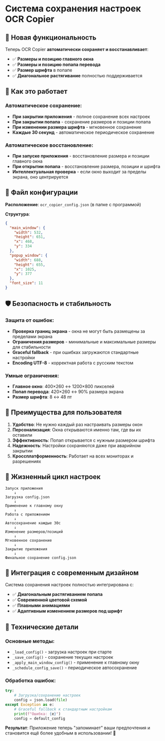 # Система сохранения настроек OCR Copier

## 🎯 Новая функциональность

Теперь OCR Copier **автоматически сохраняет и восстанавливает**:
- ✅ **Размеры и позицию главного окна**
- ✅ **Размеры и позицию попапа перевода**
- ✅ **Размер шрифта** в попапе
- ✅ **Диагональное растягивание** полностью поддерживается

## 🔧 Как это работает

### Автоматическое сохранение:
- **При закрытии приложения** - полное сохранение всех настроек
- **При закрытии попапа** - сохранение размеров и позиции попапа
- **При изменении размера шрифта** - мгновенное сохранение
- **Каждые 30 секунд** - автоматическое периодическое сохранение

### Автоматическое восстановление:
- **При запуске приложения** - восстановление размера и позиции главного окна
- **При открытии попапа** - восстановление размера, позиции и шрифта
- **Интеллектуальная проверка** - если окно выходит за пределы экрана, оно центрируется

## 📁 Файл конфигурации

**Расположение**: `ocr_copier_config.json` (в папке с программой)

**Структура**:
```json
{
  "main_window": {
    "width": 532,
    "height": 651,
    "x": 468,
    "y": 334
  },
  "popup_window": {
    "width": 688,
    "height": 655,
    "x": 1025,
    "y": 377
  },
  "font_size": 11
}
```

## 🛡️ Безопасность и стабильность

### Защита от ошибок:
- **Проверка границ экрана** - окна не могут быть размещены за пределами экрана
- **Ограничения размеров** - минимальные и максимальные размеры для стабильности
- **Graceful fallback** - при ошибках загружаются стандартные настройки
- **Encoding UTF-8** - корректная работа с русским текстом

### Умные ограничения:
- **Главное окно**: 400×260 ↔ 1200×800 пикселей
- **Попап перевода**: 420×260 ↔ 90% размера экрана
- **Размер шрифта**: 8 ↔ 48 пт

## 🚀 Преимущества для пользователя

1. **Удобство**: Не нужно каждый раз настраивать размеры окон
2. **Персонализация**: Окна открываются именно там, где вы их оставили
3. **Эффективность**: Попап открывается с нужным размером шрифта
4. **Надежность**: Настройки сохраняются даже при аварийном закрытии
5. **Кроссплатформенность**: Работает на всех мониторах и разрешениях

## 🔄 Жизненный цикл настроек

```
Запуск приложения
    ↓
Загрузка config.json
    ↓
Применение к главному окну
    ↓
Работа с приложением
    ↓
Автосохранение каждые 30с
    ↓
Изменение размеров/позиций
    ↓
Мгновенное сохранение
    ↓
Закрытие приложения
    ↓
Финальное сохранение config.json
```

## 🎨 Интеграция с современным дизайном

Система сохранения настроек полностью интегрирована с:
- ✅ **Диагональным растягиванием попапа**
- ✅ **Современной цветовой схемой**
- ✅ **Плавными анимациями**
- ✅ **Адаптивным изменением размеров под шрифт**

## 🔧 Технические детали

### Основные методы:
- `_load_config()` - загрузка настроек при старте
- `_save_config()` - сохранение текущих настроек
- `_apply_main_window_config()` - применение к главному окну
- `_schedule_config_save()` - периодическое автосохранение

### Обработка ошибок:
```python
try:
    # Загрузка/сохранение настроек
    config = json.load(file)
except Exception as e:
    # Graceful fallback к стандартным настройкам
    print(f"Ошибка: {e}")
    config = default_config
```

**Результат**: Приложение теперь "запоминает" ваши предпочтения и становится ещё более удобным в использовании! 🎉